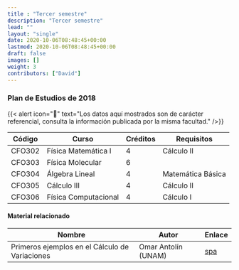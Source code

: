 ```yaml
---
title : "Tercer semestre"
description: "Tercer semestre"
lead: ""
layout: "single"
date: 2020-10-06T08:48:45+00:00
lastmod: 2020-10-06T08:48:45+00:00
draft: false
images: []
weight: 3
contributors: ["David"]
---
```


### Plan de Estudios de 2018

{{< alert icon="🚨" text="Los datos aquí mostrados son de carácter referencial, consulta la información publicada por la misma facultad." />}}

| Código | Curso                | Créditos | Requisitos        |
| ------ | -------------------- | -------- | ----------------- |
| CFO302 | Física Matemática I  | 4        | Cálculo II        |
| CFO303 | Física Molecular     | 6        |                   |
| CFO304 | Álgebra Lineal       | 4        | Matemática Básica |
| CFO305 | Cálculo III          | 4        | Cálculo II        |
| CFO306 | Física Computacional | 4        | Cálculo I         |

#### Material relacionado

|Nombre|Autor|Enlace|
|------|-----|------|
|Primeros ejemplos en el Cálculo de Variaciones|Omar Antolín (UNAM)|[spa](https://www.youtube.com/watch?v=VTL54y_2-BY)|
